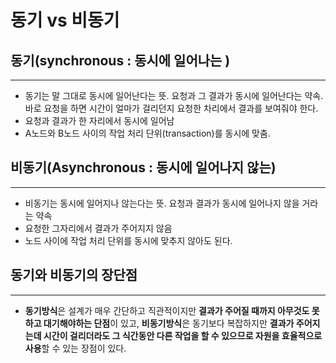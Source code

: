 # 동기 vs 비동기



## 동기(synchronous : 동시에 일어나는 )

---

* 동기는 말 그대로 동시에 일어난다는 뜻. 요청과 그 결과가 동시에 일어난다는 약속. 바로 요청을 하면 시간이 얼마가 걸리던지 요청한 차리에서 결과를 보여줘야 한다.
* 요청과 결과가 한 자리에서 동시에 일어남
* A노드와 B노드 사이의 작업 처리 단위(transaction)를 동시에 맞춤.



## 비동기(Asynchronous : 동시에 일어나지 않는)

---

* 비동기는 동시에 일어지나 않는다는 뜻. 요청과 결과가 동시에 일어나지 않을 거라는 약속
* 요청한 그자리에서 결과가 주어지지 않음
* 노드 사이에 작업 처리 단위를 동시에 맞추지 않아도 된다.



## 동기와 비동기의 장단점

---

* **동기방식**은 설계가 매우 간단하고 직관적이지만 **결과가 주어질 때까지  아무것도 못하고 대기해야하는 단점**이 있고, **비동기방식**은 동기보다 복잡하지만 **결과가 주어지는데 시간이 걸리더라도 그 식간동안 다른 작업을 할 수 있으므로 자원을 효율적으로 사용**할 수 있는 장점이 있다.
